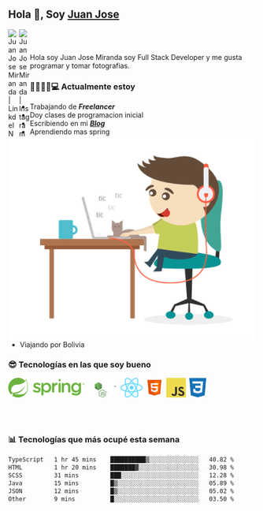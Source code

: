 ## Hola 👋, Soy [Juan Jose](http://juanjoses.me)

<a href="https://www.linkedin.com/in/juanjosemirandam/">
  <img align="left" alt="Juan Jose Miranda | LinkdeIN" width="22px" src="https://cdn.jsdelivr.net/npm/simple-icons@v3/icons/linkedin.svg" />
</a>

<a href="https://www.instagram.com/juan.jose.miranda/">
  <img align="left" alt="Juan Jose Miranda | Instagram" width="22px" src="https://cdn.jsdelivr.net/npm/simple-icons@v3/icons/instagram.svg" />
</a>

<br /> <br />

Hola soy Juan Jose Miranda soy Full Stack Developer y me gusta programar y tomar fotografias.

<img align="right" alt="GIF" src="./images/gif-juanjose.gif" width="500" max-height="320" />

### 👨‍💻🕵‍♀💻 Actualmente estoy

- Trabajando de ***Freelancer***
- Doy clases de programacion inicial
- Escribiendo en mi ***[Blog](http://juanjoses.me)***
- Aprendiendo mas spring
- Viajando por Bolivia 

### 😎 Tecnologías en las que soy bueno

<code><img alt="Spring" height="40px" src="./images/spring-icon.svg"/></code>
<code><img alt="NodeJS" height="40px" src="./images/nodejs-icon.svg" /></code>
<code><img alt="ReactJS" height="40px" src="./images/react-icon.svg" /></code>
<code><img alt="HTML5" height="40px" src="./images/html-icon.png" /></code>
<code><img alt="JavaScript" height="40px" src="./images/js-icon.png"  /></code>
<code><img alt="CSS3" height="40px" src="./images/css-icon.png" /></code>

<br/><br/>

### 📊 Tecnologías que más ocupé esta semana

<!--START_SECTION:waka-->

```text
TypeScript   1 hr 45 mins    ██████████▒░░░░░░░░░░░░░░   40.82 %
HTML         1 hr 20 mins    ███████▓░░░░░░░░░░░░░░░░░   30.98 %
SCSS         31 mins         ███░░░░░░░░░░░░░░░░░░░░░░   12.28 %
Java         15 mins         █▒░░░░░░░░░░░░░░░░░░░░░░░   05.89 %
JSON         12 mins         █▒░░░░░░░░░░░░░░░░░░░░░░░   05.02 %
Other        9 mins          █░░░░░░░░░░░░░░░░░░░░░░░░   03.50 %
```

<!--END_SECTION:waka-->

<!-- ### 📌🤓 Últimos artículos en mi blog -->